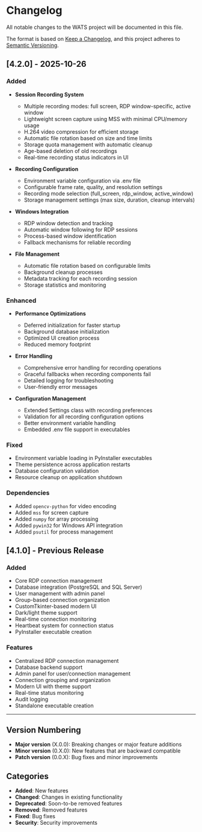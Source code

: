 # Changelog

All notable changes to the WATS project will be documented in this file.

The format is based on [Keep a Changelog](https://keepachangelog.com/en/1.0.0/),
and this project adheres to [Semantic Versioning](https://semver.org/spec/v2.0.0.html).

## [4.2.0] - 2025-10-26

### Added

- **Session Recording System**

  - Multiple recording modes: full screen, RDP window-specific, active window
  - Lightweight screen capture using MSS with minimal CPU/memory usage
  - H.264 video compression for efficient storage
  - Automatic file rotation based on size and time limits
  - Storage quota management with automatic cleanup
  - Age-based deletion of old recordings
  - Real-time recording status indicators in UI

- **Recording Configuration**

  - Environment variable configuration via .env file
  - Configurable frame rate, quality, and resolution settings
  - Recording mode selection (full_screen, rdp_window, active_window)
  - Storage management settings (max size, duration, cleanup intervals)

- **Windows Integration**

  - RDP window detection and tracking
  - Automatic window following for RDP sessions
  - Process-based window identification
  - Fallback mechanisms for reliable recording

- **File Management**
  - Automatic file rotation based on configurable limits
  - Background cleanup processes
  - Metadata tracking for each recording session
  - Storage statistics and monitoring

### Enhanced

- **Performance Optimizations**

  - Deferred initialization for faster startup
  - Background database initialization
  - Optimized UI creation process
  - Reduced memory footprint

- **Error Handling**

  - Comprehensive error handling for recording operations
  - Graceful fallbacks when recording components fail
  - Detailed logging for troubleshooting
  - User-friendly error messages

- **Configuration Management**
  - Extended Settings class with recording preferences
  - Validation for all recording configuration options
  - Better environment variable handling
  - Embedded .env file support in executables

### Fixed

- Environment variable loading in PyInstaller executables
- Theme persistence across application restarts
- Database configuration validation
- Resource cleanup on application shutdown

### Dependencies

- Added `opencv-python` for video encoding
- Added `mss` for screen capture
- Added `numpy` for array processing
- Added `pywin32` for Windows API integration
- Added `psutil` for process management

## [4.1.0] - Previous Release

### Added

- Core RDP connection management
- Database integration (PostgreSQL and SQL Server)
- User management with admin panel
- Group-based connection organization
- CustomTkinter-based modern UI
- Dark/light theme support
- Real-time connection monitoring
- Heartbeat system for connection status
- PyInstaller executable creation

### Features

- Centralized RDP connection management
- Database backend support
- Admin panel for user/connection management
- Connection grouping and organization
- Modern UI with theme support
- Real-time status monitoring
- Audit logging
- Standalone executable creation

---

## Version Numbering

- **Major version** (X.0.0): Breaking changes or major feature additions
- **Minor version** (0.X.0): New features that are backward compatible
- **Patch version** (0.0.X): Bug fixes and minor improvements

## Categories

- **Added**: New features
- **Changed**: Changes in existing functionality
- **Deprecated**: Soon-to-be removed features
- **Removed**: Removed features
- **Fixed**: Bug fixes
- **Security**: Security improvements
